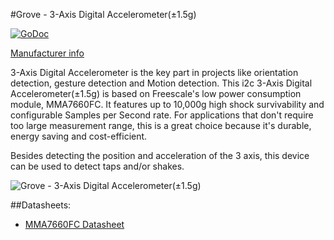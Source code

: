 #Grove - 3-Axis Digital Accelerometer(±1.5g)

[![GoDoc](http://godoc.org/github.com/goiot/devices/grove/accel3xdigital?status.png)](http://godoc.org/github.com/goiot/devices/grove/accel3xdigital)

[Manufacturer info](http://www.seeedstudio.com/wiki/Grove_-_3-Axis_Digital_Accelerometer(%C2%B11.5g))

3-Axis Digital Accelerometer is the key part in projects like orientation detection, gesture detection and Motion detection.
This i2c 3-Axis Digital Accelerometer(±1.5g) is based on Freescale's low power consumption module, MMA7660FC.
It features up to 10,000g high shock survivability and configurable Samples per Second rate.
For applications that don't require too large measurement range, this is a great choice because it's durable, energy saving and cost-efficient.

Besides detecting the position and acceleration of the 3 axis, this device can be used to detect taps and/or shakes.

![Grove - 3-Axis Digital Accelerometer(±1.5g)](http://www.seeedstudio.com/wiki/images/b/bb/3_aix_acc.jpg)

##Datasheets:

* [MMA7660FC Datasheet](http://garden.seeedstudio.com/images/e/ee/MMA7660FC.pdf)
